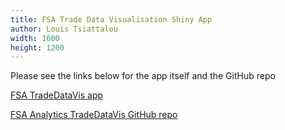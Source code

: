 ```yaml
---
title: FSA Trade Data Visualisation Shiny App
author: Louis Tsiattalou
width: 1600
height: 1200
---
```


Please see the links below for the app itself and the GitHub repo

[FSA TradeDataVis app](https://foodstandards.shinyapps.io/TradeDataVis/)

[FSA Analytics TradeDataVis GitHub repo](https://github.com/fsa-analytics/TradeDataVis)